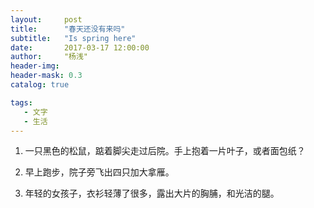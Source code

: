 ```yaml
---
layout:     post
title:      "春天还没有来吗"
subtitle:   "Is spring here"
date:       2017-03-17 12:00:00
author:     "杨浅"
header-img: 
header-mask: 0.3
catalog: true

tags:
   - 文字
   - 生活
---
```



 1. 一只黑色的松鼠，踮着脚尖走过后院。手上抱着一片叶子，或者面包纸？
 
 2. 早上跑步，院子旁飞出四只加大拿雁。
 3. 年轻的女孩子，衣衫轻薄了很多，露出大片的胸脯，和光洁的腿。